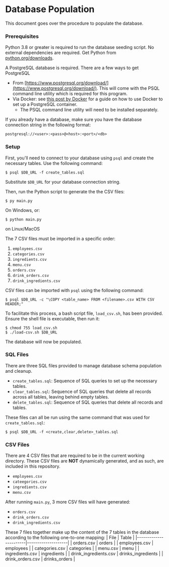 # Database Population

This document goes over the procedure to populate the database.

### Prerequisites
Python 3.8 or greater is required to run the database seeding script. No external dependencies are required. Get Python from [python.org/downloads](https://www.python.org/downloads/).

A PostgreSQL database is required. There are a few ways to get PostgreSQL
- From [https://www.postgresql.org/download/](https://www.postgresql.org/download/). This will come with the PSQL command line utility which is required for this program.
- Via Docker: see [this post by Docker](https://www.docker.com/blog/how-to-use-the-postgres-docker-official-image/) for a guide on how to use Docker to set up a PostgreSQL container.
  - The PSQL command line utility will need to be installed separately.

If you already have a database, make sure you have the database connection string in the following format:
```
postgresql://<user>:<pass>@<host>:<port>/<db>
```

### Setup 
First, you'll need to connect to your database using `psql` and create the necessary tables. Use the following command:
```
$ psql $DB_URL -f create_tables.sql
```
Substitute `$DB_URL` for your database connection string.

Then, run the Python script to generate the the CSV files:
```
$ py main.py
```
On Windows, or:
```
$ python main.py
```
on Linux/MacOS

The 7 CSV files must be imported in a specific order:
1. `employees.csv`
2. `categories.csv`
3. `ingredients.csv`
4. `menu.csv`
5. `orders.csv`
6. `drink_orders.csv`
7. `drink_ingredients.csv`

CSV files can be imported with `psql` using the following command:
```
$ psql $DB_URL -c "\COPY <table_name> FROM <filename>.csv WITH CSV HEADER;"
```

To facilitate this process, a bash script file, `load_csv.sh`, has been provided. Ensure the shell file is executable, then run it:
```
$ chmod 755 load_csv.sh
$ ./load-csv.sh $DB_URL
```

The database will now be populated.

### SQL Files
There are three SQL files provided to manage database schema population and cleanup.
- `create_tables.sql`: Sequence of SQL queries to set up the necessary tables.
- `clear_tables.sql`:  Sequence of SQL queries that delete all records across all tables, leaving behind empty tables.
- `delete_tables.sql`: Sequence of SQL queries that delete all records and tables.

These files can all be run using the same command that was used for `create_tables.sql`:
```
$ psql $DB_URL -f <create,clear,delete>_tables.sql
```

### CSV Files
There are 4 CSV files that are required to be in the current working directory. These CSV files are **NOT** dynamically generated, and as such, are included in this repository.
- `employees.csv`
- `cateegories.csv`
- `ingredients.csv`
- `menu.csv`

After running `main.py`, 3 more CSV files will have generated:
- `orders.csv`
- `drink_orders.csv`
- `drink_ingredients.csv`

These 7 files together make up the content of the 7 tables in the database according to the following one-to-one mapping:
| File                  | Table              |
|-----------------------|--------------------|
| orders.csv            | orders             |
| employees.csv         | employees          |
| categories.csv        | categories         |
| menu.csv              | menu               |
| ingredients.csv       | ingredients        |
| drink_ingredients.csv | drinks_ingredients |
| drink_orders.csv      | drinks_orders      |
